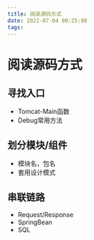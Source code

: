 ```yaml
---
title: 阅读源码方式
date: 2022-07-04 00:25:08
tags:
---
```


# 阅读源码方式

## 寻找入口

- Tomcat-Main函数
- Debug常用方法

## 划分模块/组件

- 模块名，包名
- 套用设计模式

## 串联链路

- Request/Response
- SpringBean
- SQL

